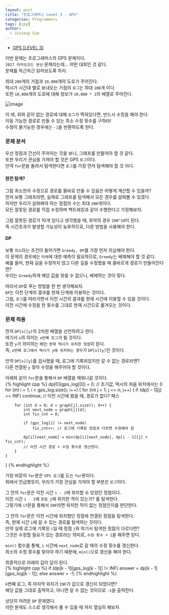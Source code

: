 ```yaml
---
layout: post
title: "프로그래머스 Level 3 - GPS"
categories: Programmers
tags: [cpp]
author:
  - Jinseop Sim
---
```

- [GPS [LEVEL 3]](https://school.programmers.co.kr/learn/courses/30/lessons/1837)  

이번 문제는 프로그래머스의 GPS 문제이다.  
```2017 카카오코드 본선``` 문제라는데... 어떤 대회인 것 같다.  
문제를 차근차근 읽어보도록 하자.  

최대 ```200```개의 거점과 ```10,000```개의 도로가 주어진다.  
택시가 시간대 별로 보내오는 거점의 ```로그```는 최대 ```100```개 이다.  
또한 ```10,000```개의 도로에 대해 정보가 ```10,000 * 2```의 배열로 주어진다.  

![image](https://github.com/Jinseop-Sim/Jinseop-Sim.github.io/assets/71700079/bbc0f3f5-cb2e-41f6-8a8b-feee121d3aa5)  

이 때, 위와 같이 없는 경로에 대해 ```로그```가 찍혀있다면, 반드시 수정을 해야 한다.  
이동 가능한 경로로 만들 수 있는 최소 수정 횟수를 구하라!  
수정이 불가능한 경우에는 ```-1```을 반환하도록 한다.  

### 문제 분석
우선 정점과 간선이 주어지는 것을 보니, 그래프를 만들어야 할 것 같다.  
또한 우리가 관심을 가져야 할 것은 GPS ```로그```이다.  
만약 ```for```문을 돌려서 탐색한다면 ```로그```를 가장 먼저 탐색해야 할 것 이다.   

#### 완전 탐색?
그럼 최소한의 수정으로 경로를 올바로 만들 수 있음은 어떻게 계산할 수 있을까?  
먼저 보통 그래프라면, 실제로 그래프를 탐색해서 모든 경우를 살펴볼 수 있겠다.  
하지만 우리가 살펴봐야 하는 정점의 수는 최대 ```200```개이다.  
모든 잘못된 경로를 직접 수정하며 백트래킹과 같이 수행한다고 가정해보자.  

그럼 잘못된 경로가 10개 있다고 생각했을 때, 최악의 경우 ```200^10```이 된다.  
즉 시간초과가 발생할 가능성이 농후하므로, 다른 방법을 사용해야 한다.  

#### DP
보통 ```최소```라는 조건이 들어가면 ```Greedy, DP```를 가장 먼저 의심해야 한다.  
이 문제의 경우에는 ```미래```에 대한 예측이 필요하므로, ```Greedy```는 배제해야 할 것 같다.  
예를 들어, 현재 길을 수정하지 않고 다른 길을 수정했을 때 올바르게 경로가 만들어진다면?  
우리는 ```Greedy```하게 해당 값을 찾을 수 없으니, 배제하는 것이 맞다.  

따라서 ```DP```로 푸는 방법을 한 번 생각해보자.  
```DP```는 이전 단계의 결과를 현재 단계에 이용하는 것이다.  
그럼, ```로그```를 따라가면서 이전 시간의 결과를 현재 시간에 이용할 수 있을 것이다.  
이전 시간에 수정을 한 횟수를 그대로 현재 시간으로 옮겨오는 것이다.  

### 문제 적용
먼저 ```DP[x][y]```의 2차원 배열을 선언하려고 한다.  
여기서 ```x```의 의미는 ```x번째 로그```가 될 것이다.  
또한 ```y```가 의미하는 바는 ```현재 택시가 위치한 정점```이 된다.  
즉, ```x번째 로그에서 택시가 y에 위치하는 경우```가 ```DP[x][y]```인 것이다.  

만약 ```DP[x][y]```를 검사했을 때, 로그에 기록되었지만 갈 수 없는 경로라면?  
다른 연결된 ```y``` 찾아 수정을 해주어야 할 것이다.  

아래와 같이 ```for```문을 통해서 ```DP``` 배열을 채워나갈 것이다.  
{% highlight cpp %}
dp[0][gps_log[0]] = 0; // 초기값, 택시의 처음 위치에서는 0
for (int i = 1; i < gps_log.size(); i++) {
    for (int j = 1; j <= n; j++) { 
        if (dp[i - 1][j] == INF)
            continue; // 이전 시간에 봤을 때, 경로가 없다? 패스
            
        for (int d = 0; d < graph[j].size(); d++) {
            int next_node = graph[j][d];
            int fix_cnt = 0;

            if (gps_log[i] != next_node)
                fix_cnt++; // 로그에 기록된 정점과 다르면 수정해야 함

            dp[i][next_node] = min(dp[i][next_node], dp[i - 1][j] + fix_cnt);
            // 이전 시간 경로 + 수정 횟수로 갱신한다.
        }
    }
}
{% endhighlight %}  

가장 바깥의 ```for```문은 ```GPS 로그```를 도는 ```for```문이다.  
위에서 언급했듯이, 우리가 가장 관심을 가져야 할 부분은 ```로그```이다.  

그 안의 ```for```문은 이전 시간 ```i - 1```에 위치할 수 있었던 정점이다.  
이전 시간 ```i - 1```에 ```정점 j```에 위치한 적이 있는가? 를 탐색한다.  
그렇기에 ```if```문을 통해서 ```INF```라면 위치한 적이 없는 정점인지를 판단한다.  

그 안의 ```for```문은 이전 시간에 위치했던 정점에 연결된 정점을 탐색한다.  
즉, 현재 시간 ```i```에 갈 수 있는 경로를 탐색하는 것이다.  
만약 실제 로그에 기록된 ```i```일 때 정점 ```j```와 여기서 탐색한 정점이 다르다면?  
그것은 수정할 필요가 있는 경로라는 의미로, ```수정 횟수 + 1```을 해주면 된다.  

```min()``` 함수를 통해, ```i``` 시간에 ```next_node```로 갈 때의 수정 횟수를 갱신한다.  
최소의 수정 횟수를 찾아야 하기 때문에, ```min()```으로 갱신을 해야 한다.  

최종적으로 아래의 값이 답이 된다.  
{% highlight cpp %}
if (dp[k - 1][gps_log[k - 1]] != INF)
        answer = dp[k - 1][gps_log[k - 1]];
    else
        answer = -1;
{% endhighlight %}  

```k```번째 로그, 즉 마지막 위치가 ```INF```가 값으로 갱신이 되었다면?  
해당 값을 그대로 출력하고, 아니면 갈 수 없는 것이므로 ```-1```을 출력한다.  

상당히 어려운 ```DP``` 문제였다.  
이런 문제도 스스로 생각해서 풀 수 있을 때 까지 열심히 해보자.  

